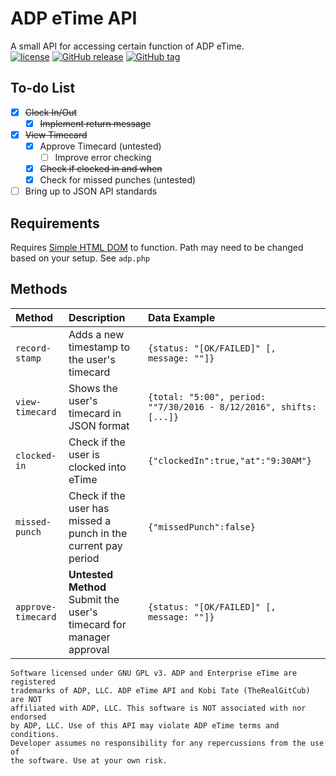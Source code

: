 # ADP eTime API

A small API for accessing certain function of ADP eTime.  
[![license](https://img.shields.io/github/license/therealgitcub/adp-etime-api.svg?maxAge=60)](https://github.com/TheRealGitCub/adp-etime-api/blob/master/LICENSE)
[![GitHub release](https://img.shields.io/github/release/therealgitcub/adp-etime-api.svg?maxAge=2592000)](https://github.com/therealgitcub/adp-etime-api/releases)
[![GitHub tag](https://img.shields.io/github/tag/therealgitcub/adp-etime-api.svg?maxAge=2592000)](https://github.com/therealgitcub/adp-etime-api/releases)

## To-do List

- [x] ~~Clock In/Out~~
	- [x] ~~Implement return message~~
- [x] ~~View Timecard~~
	- [x] Approve Timecard (untested)
		- [ ] Improve error checking
	- [x] ~~Check if clocked in and when~~
	- [x] Check for missed punches (untested)
- [ ] Bring up to JSON API standards

## Requirements

Requires [Simple HTML DOM](http://simplehtmldom.sourceforge.net/) to function.
Path may need to be changed based on your setup. See `adp.php`

## Methods

| Method              | Description    | Data Example   |
| :------------------ | :------------- | :---------      |
| `record-stamp`      | Adds a new timestamp to the user's timecard  | `{status: "[OK/FAILED]" [, message: ""]}` |
| `view-timecard`	  | Shows the user's timecard in JSON format | `{total: "5:00", period: ""7/30/2016 - 8/12/2016", shifts: [...]}` |
| `clocked-in` 		  | Check if the user is clocked into eTime | `{"clockedIn":true,"at":"9:30AM"}` |
| `missed-punch`	  | Check if the user has missed a punch in the current pay period |  `{"missedPunch":false}` |
| `approve-timecard`  | **Untested Method**<br /> Submit the user's timecard for manager approval | `{status: "[OK/FAILED]" [, message: ""]}` |


```
Software licensed under GNU GPL v3. ADP and Enterprise eTime are registered
trademarks of ADP, LLC. ADP eTime API and Kobi Tate (TheRealGitCub) are NOT
affiliated with ADP, LLC. This software is NOT associated with nor endorsed
by ADP, LLC. Use of this API may violate ADP eTime terms and conditions.
Developer assumes no responsibility for any repercussions from the use of
the software. Use at your own risk.
```
